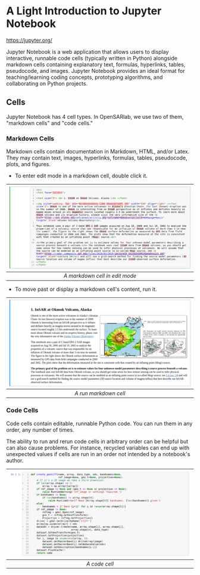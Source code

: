 # A Light Introduction to Jupyter Notebook
https://jupyter.org/

Jupyter Notebook is a web application that allows users to display interactive, runnable code cells (typically written in Python) alongside markdown cells containing explanatory text, formulas, hyperlinks, tables, pseudocode, and images. Jupyter Notebook provides an ideal format for teaching/learning coding concepts, prototyping algorithms, and collaborating on Python projects. 

## Cells
Jupyter Notebook has 4 cell types. In OpenSARlab, we use two of them, "markdown cells" and "code cells."
 
### Markdown Cells
Markdown cells contain documentation in Markdown, HTML, and/or Latex. They may contain text, images, hyperlinks, formulas, tables, pseudocode, plots, and figures. 

-  To enter edit mode in a markdown cell, double click it.

| ![An un-run markdown cell.](assets/markdown_cell_edit_mode.png) | 
|:-------------:|
| *A markdown cell in edit mode* |
 
- To move past or display a markdown cell's content, run it. 
 
| ![A run markdown cell.](assets/markdown_run.png) | 
|:-------------:|
| *A run markdown cell* |
 
 ### Code Cells
 Code cells contain editable, runnable Python code. You  can run them in any order, any number of times.
 
 The ability to run and rerun code cells in arbitrary order can be helpful but can also cause  problems. For instance, recycled variables can end up with unexpected values if cells are
 run in an order not intended by a notebook's author.
 
| ![A code cell.](assets/code_cell.png) | 
|:-------------:|
| *A code cell* |